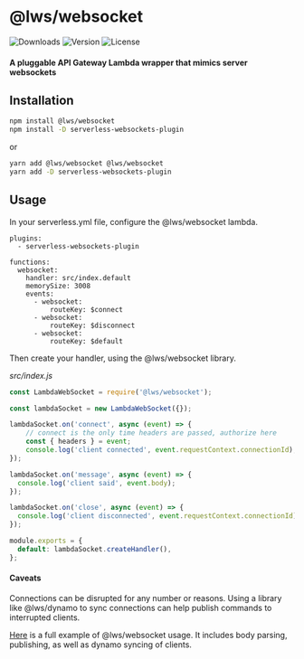 # @lws/websocket
![Downloads][link-download] ![Version][link-version] ![License][link-license]

#### A pluggable API Gateway Lambda wrapper that mimics server websockets

## Installation

```sh
npm install @lws/websocket
npm install -D serverless-websockets-plugin
```
or
```sh
yarn add @lws/websocket @lws/websocket
yarn add -D serverless-websockets-plugin
```

## Usage

In your serverless.yml file, configure the @lws/websocket lambda. 

```
plugins:
  - serverless-websockets-plugin

functions:
  websocket:
    handler: src/index.default
    memorySize: 3008
    events:
      - websocket:
          routeKey: $connect
      - websocket:
          routeKey: $disconnect
      - websocket:
          routeKey: $default
```

Then create your handler, using the @lws/websocket library. 

_src/index.js_
```javascript
const LambdaWebSocket = require('@lws/websocket');

const lambdaSocket = new LambdaWebSocket({});

lambdaSocket.on('connect', async (event) => {
    // connect is the only time headers are passed, authorize here
    const { headers } = event;
    console.log('client connected', event.requestContext.connectionId);
});

lambdaSocket.on('message', async (event) => {
  console.log('client said', event.body);
});

lambdaSocket.on('close', async (event) => {
  console.log('client disconnected', event.requestContext.connectionId);
});

module.exports = {
  default: lambdaSocket.createHandler(),
};
```

#### Caveats

Connections can be disrupted for any number or reasons. Using a library like @lws/dynamo to sync connections can help publish commands to interrupted clients. 

[Here](https://github.com/icarus-sullivan/lws/tree/master/serverless) is a full example of @lws/websocket usage. It includes body parsing, publishing, as well as dynamo syncing of clients. 

[link-download]: https://img.shields.io/npm/dt/@lws/websocket.svg
[link-version]: https://img.shields.io/npm/v/@lws/websocket.svg
[link-license]: https://img.shields.io/npm/l/@lws/websocket.svg